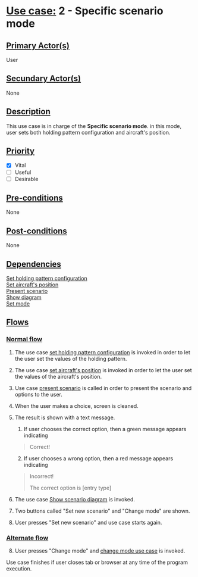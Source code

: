 # [Use case:](#use-case) 2 - Specific scenario mode 

## [Primary Actor(s)](#primary-actors)
User

## [Secundary Actor(s)](#secundary-actors)
None

## [Description](#description)
This use case is in charge of the **Specific scenario mode**. in this mode, user sets both holding pattern configuration and aircraft's position.

## [Priority](#priority) 
- [x] Vital
- [ ] Useful 
- [ ] Desirable

## [Pre-conditions](#pre-conditions)
None

## [Post-conditions](#post-conditions)
None

## [Dependencies](#dependencies)
[Set holding pattern configuration](set-holding-pattern-config.md)<br>
[Set aircraft's position](set-aircraft-position.md)<br>
[Present scenario](present-scenario.md)<br>
[Show diagram](show-diagram.md)<br>
[Set mode](set-mode.md)

## [Flows](#flows)
### [Normal flow](#normal-flow)
1. The use case [set holding pattern configuration](set-holding-pattern-configuration.md) is invoked in order to let the user set the values of the holding pattern.

2. The use case [set aircraft's position](set-aircraft-position.md) is invoked in order to let the user set the values of the aircraft's position.

3. Use case [present scenario](present-scenario.md) is called in order to present the scenario and options to the user.

4. When the user makes a choice, screen is cleaned.

5. The result is shown with a text message. 

	1. If user chooses the correct option, then a green message appears indicating 

	> Correct!

	2. If user chooses a wrong option, then a red message appears indicating

	> Incorrect!
	>
	> The correct option is [entry type]

6. The use case [Show scenario diagram](show-scenario-diagram.md) is invoked.

7. Two buttons called "Set new scenario" and "Change mode" are shown.

8. User presses "Set new scenario" and use case starts again.

### [Alternate flow](#alternate-flow)
8. User presses "Change mode" and [change mode use case](set-mode.md) is invoked.

Use case finishes if user closes tab or browser at any time of the program execution.
